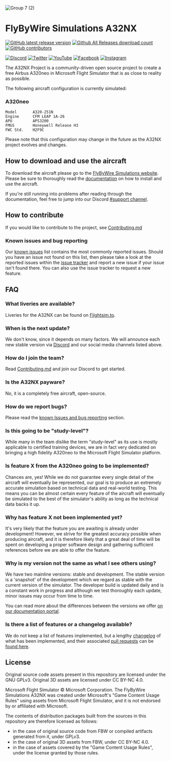 ![Group 7 (2)](https://user-images.githubusercontent.com/70079939/144658150-9cc8f915-0020-4a27-975e-cb1e24d2b370.png)


# FlyByWire Simulations A32NX

[![GitHub latest release version](https://img.shields.io/github/v/release/flybywiresim/a32nx.svg?style=flat)](https://github.com/flybywiresim/a32nx/releases/latest)
[![Github All Releases download count](https://img.shields.io/github/downloads/flybywiresim/a32nx/total.svg?style=flat)](https://github.com/flybywiresim/a32nx/releases/latest)
[![GitHub contributors](https://img.shields.io/github/contributors/flybywiresim/a32nx.svg?style=flat)](https://github.com/flybywiresim/a32nx/graphs/contributors)

[![Discord](https://img.shields.io/discord/738864299392630914.svg?label=&logo=discord&logoColor=ffffff&color=7389D8&labelColor=6A7EC2)](https://discord.gg/UjzuHMU)
[![Twitter](https://img.shields.io/badge/-@FlyByWireSim-e84393?label=&logo=twitter&logoColor=ffffff&color=6399AE&labelColor=00C2CB)](https://twitter.com/FlybywireSim)
[![YouTube](https://img.shields.io/badge/-FlyByWireSimulations-e84393?label=&logo=youtube&logoColor=ffffff&color=6399AE&labelColor=00C2CB)](https://www.youtube.com/c/FlyByWire-Simulations)
[![Facebook](https://img.shields.io/badge/-FlyByWireSimulations-e84393?label=&logo=facebook&logoColor=ffffff&color=6399AE&labelColor=00C2CB)](https://www.facebook.com/FlyByWireSimulations/)
[![Instagram](https://img.shields.io/badge/-@FlyByWireSim-e84393?label=&logo=instagram&logoColor=ffffff&color=6399AE&labelColor=00C2CB)](https://instagram.com/flybywiresim)

The A32NX Project is a community-driven open source project to create a free Airbus A320neo in Microsoft Flight Simulator that is as close to reality as possible.

The following aircraft configuration is currently simulated:

### A320neo

 ```
 Model       A320-251N
 Engine      CFM LEAP 1A-26
 APU         APS3200
 FMGS        Honeywell Release H3
 FWC Std.    H2F9C
 ```

Please note that this configuration may change in the future as the A32NX project evolves and changes.

## How to download and use the aircraft

To download the aircraft please go to the [FlyByWire Simulations website](https://flybywiresim.com). Please be sure to thoroughly read the [documentation](https://docs.flybywiresim.com) on how to install and use the aircraft.

If you're still running into problems after reading through the documentation, feel free to jump into our Discord [#support channel](https://discord.gg/snueqJjDUN).

## How to contribute

If you would like to contribute to the project, see [Contributing.md](.github/Contributing.md)

### Known issues and bug reporting

Our [known issues](https://docs.flybywiresim.com/start/reported-issues) list contains the most commonly reported issues. Should you have an issue not found on this list, then please take a look at the reported issues within the [issue tracker](https://github.com/flybywiresim/a32nx/issues) and report a new issue if your issue isn't found there. You can also use the issue tracker to request a new feature.

## FAQ

### What liveries are available?

Liveries for the A32NX can be found on [Flightsim.to](https://flightsim.to/c/liveries/flybywire-a32nx/).

### When is the next update?

We don't know, since it depends on many factors. We will announce each new stable version via [Discord](https://discord.gg/flybywire) and our social media channels listed above.

### How do I join the team?

Read [Contributing.md](.github/Contributing.md) and join our Discord to get started.

### Is the A32NX payware?

No, it is a completely free aircraft, open-source.

### How do we report bugs?

Please read the [known Issues and bug reporting](#known-issues-and-bug-reporting) section.

### Is this going to be "study-level"?

While many in the team dislike the term "study-level" as its use is mostly applicable to certified training devices, we are in fact very dedicated on bringing a high fidelity A320neo to the Microsoft Flight Simulator platform.

### Is feature X from the A320neo going to be implemented?

Chances are, yes! While we do not guarantee every single detail of the aircraft will eventually be represented, our goal is to produce an extremely accurate simulation based on technical data and real-world testing. This means you can be almost certain every feature of the aircraft will eventually be simulated to the best of the simulator's ability as long as the technical data backs it up.

### Why has feature X not been implemented yet?

It's very likely that the feature you are awaiting is already under development! However, we strive for the greatest accuracy possible when producing aircraft, and it is therefore likely that a great deal of time will be spent on developing a proper software design and gathering sufficient references before we are able to offer the feature. 

### Why is my version not the same as what I see others using?

We have two mainline versions: stable and development. The stable version is a 'snapshot' of the development which we regard as stable with the current version of the simulator. The developer build is updated daily and is a constant work in progress and although we test thoroughly each update, minor issues may occur from time to time.

You can read more about the differences between the versions we offer [on our documentation portal](https://docs.flybywiresim.com/fbw-a32nx/fbw-versions/).

### Is there a list of features or a changelog available?

We do not keep a list of features implemented, but a lengthy [changelog](https://github.com/flybywiresim/a32nx/blob/master/.github/CHANGELOG.md) of what has been implemented, and their associated [pull requests](https://github.com/flybywiresim/a32nx/pulls) can be [found here](https://github.com/flybywiresim/a32nx/blob/master/.github/CHANGELOG.md).

## License

Original source code assets present in this repository are licensed under the GNU GPLv3.
Original 3D assets are licensed under CC BY-NC 4.0.

Microsoft Flight Simulator © Microsoft Corporation. The FlyByWire Simulations A32NX was created under Microsoft's "Game Content Usage Rules" using assets from Microsoft Flight Simulator, and it is not endorsed by or affiliated with Microsoft.

The contents of distribution packages built from the sources in this repository are therefore licensed as follows:

- in the case of original source code from FBW or compiled artifacts generated from it, under GPLv3.
- in the case of original 3D assets from FBW, under CC BY-NC 4.0.
- in the case of assets covered by the "Game Content Usage Rules", under the license granted by those rules.
